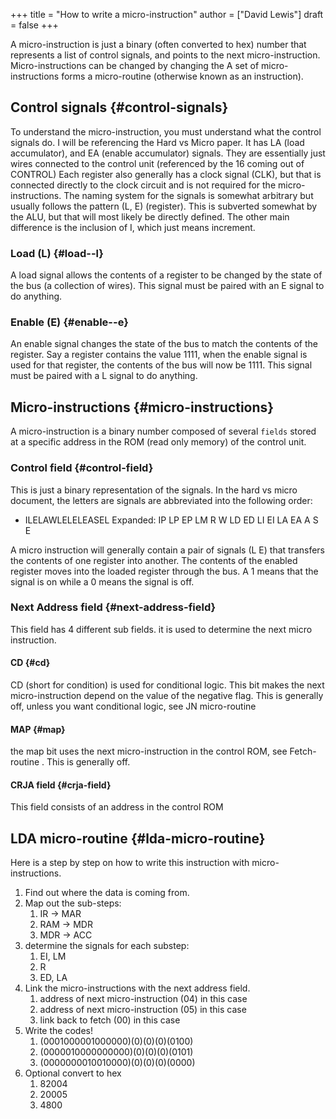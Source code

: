+++
title = "How to write a micro-instruction"
author = ["David Lewis"]
draft = false
+++

A micro-instruction is just a binary (often converted to hex) number that represents a list of control signals, and points to the next micro-instruction.  Micro-instructions can be changed by changing the  A set of micro-instructions forms a micro-routine (otherwise known as an instruction).


## Control signals {#control-signals}

To understand the micro-instruction, you must understand what the control signals do. I will be referencing the Hard vs Micro paper. It has LA (load accumulator), and EA (enable accumulator) signals. They are essentially just wires connected to the control unit (referenced by the 16 coming out of CONTROL) Each register also generally has a clock signal (CLK), but that is connected directly to the clock circuit and is not required for the micro-instructions. The naming system for the signals is somewhat arbitrary but usually follows the pattern (L, E) (register). This is subverted somewhat by the ALU, but that will most likely be directly defined. The other main difference is the inclusion of I, which just means increment.


### Load (L) {#load--l}

A load signal allows the contents of a register to be changed by the state of the bus (a collection of wires). This signal must be paired with an E signal to do anything.


### Enable (E) {#enable--e}

An enable signal changes the state of the bus to match the contents of the register. Say a register contains the value 1111, when the enable signal is used for that register, the contents of the bus will now be 1111. This signal must be paired with a L signal to do anything.


## Micro-instructions {#micro-instructions}

A micro-instruction is a binary number composed of several `fields` stored at a specific address in the ROM (read only memory) of the control unit.


### Control field {#control-field}

This is just a binary representation of the signals. In the hard vs micro document, the letters are signals are abbreviated into the following order:

-   ILELAWLELELEASEL
    Expanded: IP LP EP LM R W LD ED LI EI LA EA A S E

A micro instruction will generally contain a pair of signals (L E) that transfers the contents of one register into another. The contents of the enabled register moves into the loaded register through the bus. A 1 means that the signal is on while a 0 means the signal is off.


### Next Address field {#next-address-field}

This field has 4 different sub fields. it is used to determine the next micro instruction.


#### CD {#cd}

CD (short for condition) is used for conditional logic. This bit makes the next micro-instruction depend on the value of the negative flag. This is generally off, unless you want conditional logic, see JN micro-routine


#### MAP {#map}

the map bit uses the next micro-instruction in the control ROM, see Fetch-routine . This is generally off.


#### CRJA field {#crja-field}

This field consists of an address in the control ROM


## LDA micro-routine {#lda-micro-routine}

Here is a step by step on how to write this instruction with micro-instructions.

1.  Find out where the data is coming from.
2.  Map out the sub-steps:
    1.  IR -> MAR
    2.  RAM -> MDR
    3.  MDR -> ACC
3.  determine the signals for each substep:
    1.  EI, LM
    2.  R
    3.  ED, LA
4.  Link the micro-instructions with the next address field.
    1.  address of next micro-instruction (04) in this case
    2.  address of next micro-instruction (05) in this case
    3.  link back to fetch (00) in this case
5.  Write the codes!
    1.  (0001000001000000)(0)(0)(0)(0100)
    2.  (0000010000000000)(0)(0)(0)(0101)
    3.  (0000000010010000)(0)(0)(0)(0000)
6.  Optional convert to hex
    1.  82004
    2.  20005
    3.  4800
